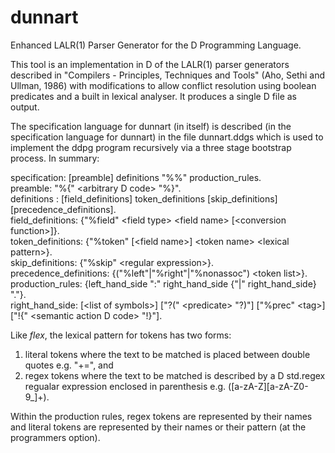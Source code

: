 dunnart
=======

Enhanced LALR(1) Parser Generator for the D Programming Language.

This tool is an implementation in D of the LALR(1) parser generators
described in "Compilers - Principles, Techniques and Tools" (Aho, Sethi
and Ullman, 1986) with modifications to allow conflict resolution using
boolean predicates and a built in lexical analyser.  It produces a
single D file as output.

The specification language for dunnart (in itself) is described (in the
specification language for dunnart) in the file dunnart.ddgs which is
used to implement the ddpg program recursively via a three stage
bootstrap process.  In summary:

specification: \[preamble\] definitions "%%" production_rules.  
preamble: "%{" \<arbitrary D code\> "%}".  
definitions : \[field_definitions\] token_definitions \[skip_definitions\] \[precedence_definitions\].  
field_definitions: {"%field" \<field type\> \<field name\> \[\<conversion function\>\]}.  
token_definitions: {"%token" \[\<field name\>\] \<token name\> \<lexical pattern\>}.  
skip_definitions: {"%skip" \<regular expression\>}.  
precedence_definitions: {("%left"|"%right"|"%nonassoc") \<token list\>}.  
production_rules: {left_hand_side ":" right_hand_side {"|" right_hand_side} "."}.  
right_hand_side: \[\<list of symbols\>\] \["?(" \<predicate\> "?)"\] \["%prec" \<tag\>\] 
\["!{" \<semantic action D code\> "!}"\].  

Like _flex_, the lexical pattern for tokens has two forms:
 1. literal tokens where the text to be matched is placed between double quotes e.g. "+=", and
 2. regex tokens where the text to be matched is described by a D std.regex regualar expression
enclosed in parenthesis e.g. (\[a-zA-Z\]\[a-zA-Z0-9_\]+).

Within the production rules, regex tokens are represented by their names and literal tokens are
represented by their names or their pattern (at the programmers option).
